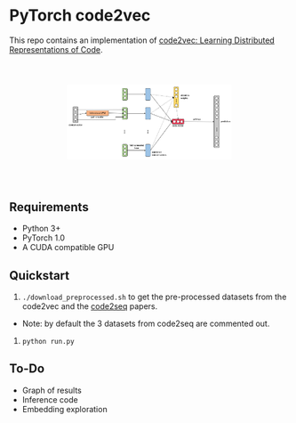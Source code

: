 # PyTorch code2vec

This repo contains an implementation of [code2vec: Learning Distributed Representations of Code](https://arxiv.org/abs/1803.09473). 

<center style="padding: 40px"><img width="70%" src="c2c_network.png" /></center>

## Requirements

- Python 3+
- PyTorch 1.0
- A CUDA compatible GPU

## Quickstart

1. `./download_preprocessed.sh` to get the pre-processed datasets from the code2vec and the [code2seq](https://arxiv.org/abs/1808.01400) papers.
  - Note: by default the 3 datasets from code2seq are commented out.
1. `python run.py` 

## To-Do

- Graph of results
- Inference code
- Embedding exploration

